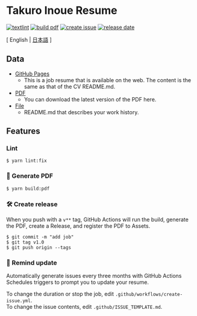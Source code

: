 # Takuro Inoue Resume

[![textlint](https://img.shields.io/github/workflow/status/kawamataryo/resume/lint%20text?label=textlint&logo=github&color=yellow)](https://github.com/kawamataryo/resume/actions?query=workflow%3A%22lint+text%22)
[![build pdf](https://img.shields.io/github/workflow/status/kawamataryo/resume/build-pdf?label=build%20pdf&logo=github)](https://github.com/kawamataryo/resume/actions?query=workflow%3A%22build+pdf%22)
[![create issue](https://img.shields.io/github/workflow/status/kawamataryo/resume/create%20issue?label=create%20issue&logo=github&color=orange)](https://github.com/kawamataryo/resume/actions?query=workflow%3A%22create+issue%22)
[![release date](https://img.shields.io/github/release-date/kawamataryo/resume?color=blue&logo=github)](https://github.com/kawamataryo/resume/releases)

[ English | [日本語](https://github.com/takuro-inoue1913/resume/blob/master/README.ja.md) ]

## Data
- [GitHub Pages](https://takuro-inoue1913.github.io/resume/)  
  - This is a job resume that is available on the web. The content is the same as that of the CV README.md.
- [PDF](https://github.com/takuro-inoue1913/resume/releases)  
  - You can download the latest version of the PDF here.
- [File](https://github.com/takuro-inoue1913/resume/blob/master/docs/README.md)  
  - README.md that describes your work history.

## Features

### 

### Lint
```
$ yarn lint:fix
```

### 📝 Generate PDF
```
$ yarn build:pdf
```

### 🛠 Create release

When you push with a `v**` tag, GitHub Actions will run the build, generate the PDF, create a Release, and register the PDF to Assets.

```
$ git commit -m "add job"
$ git tag v1.0
$ git push origin --tags
```

### 📆 Remind update

Automatically generate issues every three months with GitHub Actions Schedules triggers to prompt you to update your resume.

To change the duration or stop the job, edit `.github/workflows/create-issue.yml`.  
To change the issue contents, edit `.github/ISSUE_TEMPLATE.md`.

